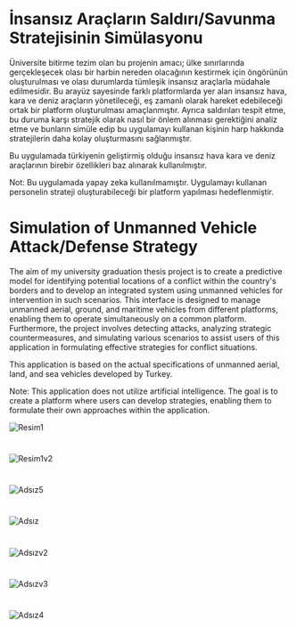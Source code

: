 # İnsansız Araçların Saldırı/Savunma Stratejisinin Simülasyonu

Üniversite bitirme tezim olan bu projenin amacı; ülke sınırlarında gerçekleşecek olası bir harbin nereden olacağının kestirmek için öngörünün oluşturulması ve olası durumlarda tümleşik insansız araçlarla müdahale edilmesidir. Bu arayüz sayesinde farklı platformlarda yer alan insansız hava, kara ve deniz araçların yönetileceği, eş zamanlı olarak hareket edebileceği ortak bir platform oluşturulması amaçlanmıştır. Ayrıca saldırıları tespit etme, bu duruma karşı stratejik olarak nasıl bir önlem alınması gerektiğini analiz etme ve bunların simüle edip bu uygulamayı kullanan kişinin harp hakkında stratejilerin daha kolay oluşturmasını sağlanmıştır.

Bu uygulamada türkiyenin geliştirmiş olduğu insansız hava kara ve deniz araçlarının birebir özellikleri baz alınarak kullanılmıştır.

Not: Bu uygulamada yapay zeka kullanılmamıştır. Uygulamayı kullanan personelin strateji oluşturabileceği bir platform yapılması hedeflenmiştir.

# Simulation of Unmanned Vehicle Attack/Defense Strategy

The aim of my university graduation thesis project is to create a predictive model for identifying potential locations of a conflict within the country's borders and to develop an integrated system using unmanned vehicles for intervention in such scenarios. This interface is designed to manage unmanned aerial, ground, and maritime vehicles from different platforms, enabling them to operate simultaneously on a common platform. Furthermore, the project involves detecting attacks, analyzing strategic countermeasures, and simulating various scenarios to assist users of this application in formulating effective strategies for conflict situations.

This application is based on the actual specifications of unmanned aerial, land, and sea vehicles developed by Turkey.

Note: This application does not utilize artificial intelligence. The goal is to create a platform where users can develop strategies, enabling them to formulate their own approaches within the application.

![Resim1](https://github.com/Hkaya50126/Simulation-of-Unmanned-Vehicle-Attack-Defense-Strategy/assets/58502933/ef10eaf9-8316-4b3c-b13a-7055305450ae)

#

![Resim1v2](https://github.com/Hkaya50126/Simulation-of-Unmanned-Vehicle-Attack-Defense-Strategy/assets/58502933/1a716125-69ad-4f41-b4e2-69cb7c6932dc)

#

![Adsız5](https://github.com/Hkaya50126/Simulation-of-Unmanned-Vehicle-Attack-Defense-Strategy/assets/58502933/e3ee56ef-cc35-4846-a233-8dffabd1fe14)

#

![Adsız](https://github.com/Hkaya50126/Simulation-of-Unmanned-Vehicle-Attack-Defense-Strategy/assets/58502933/0b3790c9-5d53-4b99-9ef2-04356aca6cb6)

#

![Adsızv2](https://github.com/Hkaya50126/Simulation-of-Unmanned-Vehicle-Attack-Defense-Strategy/assets/58502933/0d5e93a5-82ff-4a0c-9582-c69d65dba4e4)

#

![Adsızv3](https://github.com/Hkaya50126/Simulation-of-Unmanned-Vehicle-Attack-Defense-Strategy/assets/58502933/87933b2d-0c22-4d62-ad19-0b4f2c93544f)

#

![Adsız4](https://github.com/Hkaya50126/Simulation-of-Unmanned-Vehicle-Attack-Defense-Strategy/assets/58502933/fc792c2c-3c26-4198-8ed6-161f2a941b3e)

